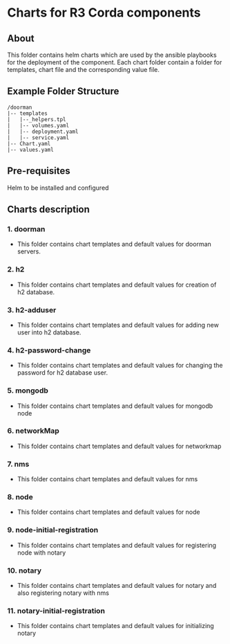 # Charts for R3 Corda components

## About
This folder contains helm charts which are used by the ansible playbooks for the deployment of the component. Each chart folder contain a folder for templates, chart file and the corresponding value file. 

## Example Folder Structure ###
```
/doorman
|-- templates
|   |--_helpers.tpl
|   |-- volumes.yaml
|   |-- deployment.yaml
|   |-- service.yaml
|-- Chart.yaml
|-- values.yaml
```

## Pre-requisites

 Helm to be installed and configured 

## Charts description ##

### 1. doorman ###
- This folder contains chart templates and default values for doorman servers.
### 2. h2 ###
- This folder contains chart templates and default values for creation of h2 database.
### 3. h2-adduser ###
- This folder contains chart templates and default values for adding new user into h2 database.
### 4. h2-password-change ###
- This folder contains chart templates and default values for changing the password for h2 database user. 
### 5. mongodb ###
- This folder contains chart templates and default values for mongodb node
### 6. networkMap ###
- This folder contains chart templates and default values for networkmap
### 7. nms ###
- This folder contains chart templates and default values for nms
### 8. node ###
- This folder contains chart templates and default values for node
### 9. node-initial-registration ###
- This folder contains chart templates and default values for registering node with notary
### 10. notary ###
- This folder contains chart templates and default values for notary and also registering notary with nms
### 11. notary-initial-registration ###
- This folder contains chart templates and default values for initializing notary